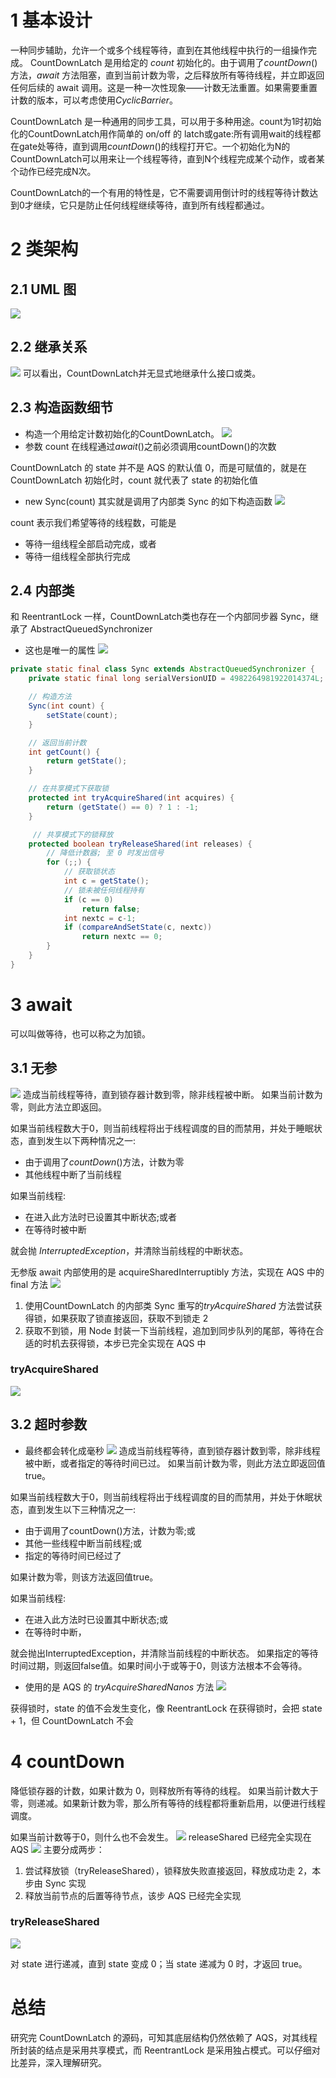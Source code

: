 # 1 基本设计
一种同步辅助，允许一个或多个线程等待，直到在其他线程中执行的一组操作完成。
CountDownLatch 是用给定的 *count* 初始化的。由于调用了*countDown*()方法，*await* 方法阻塞，直到当前计数为零，之后释放所有等待线程，并立即返回任何后续的 await 调用。这是一种一次性现象——计数无法重置。如果需要重置计数的版本，可以考虑使用*CyclicBarrier*。

CountDownLatch 是一种通用的同步工具，可以用于多种用途。count为1时初始化的CountDownLatch用作简单的 on/off 的 latch或gate:所有调用wait的线程都在gate处等待，直到调用*countDown*()的线程打开它。一个初始化为N的CountDownLatch可以用来让一个线程等待，直到N个线程完成某个动作，或者某个动作已经完成N次。

CountDownLatch的一个有用的特性是，它不需要调用倒计时的线程等待计数达到0才继续，它只是防止任何线程继续等待，直到所有线程都通过。

# 2 类架构
## 2.1 UML 图
![](https://imgconvert.csdnimg.cn/aHR0cHM6Ly91cGxvYWRmaWxlcy5ub3djb2Rlci5jb20vZmlsZXMvMjAyMDAyMTYvNTA4ODc1NV8xNTgxNzg1MjY2OTcyXzIwMjAwMjE1MjAzMDIxNzY4LnBuZw?x-oss-process=image/format,png)

## 2.2 继承关系

![](https://imgconvert.csdnimg.cn/aHR0cHM6Ly91cGxvYWRmaWxlcy5ub3djb2Rlci5jb20vZmlsZXMvMjAyMDAyMTYvNTA4ODc1NV8xNTgxNzg1MjY3MzMxXzIwMjAwMjE1MjExNTExOTAzLnBuZw?x-oss-process=image/format,png)
可以看出，CountDownLatch并无显式地继承什么接口或类。

## 2.3 构造函数细节
- 构造一个用给定计数初始化的CountDownLatch。
![](https://imgconvert.csdnimg.cn/aHR0cHM6Ly91cGxvYWRmaWxlcy5ub3djb2Rlci5jb20vZmlsZXMvMjAyMDAyMTYvNTA4ODc1NV8xNTgxNzg1MjY2OTc2XzIwMjAwMjE1MjE0OTI1MTU1LnBuZw?x-oss-process=image/format,png)
- 参数 count 
在线程通过*await*()之前必须调用countDown()的次数

CountDownLatch 的 state 并不是 AQS 的默认值 0，而是可赋值的，就是在 CountDownLatch 初始化时，count 就代表了 state 的初始化值

- new Sync(count) 其实就是调用了内部类  Sync 的如下构造函数
![](https://imgconvert.csdnimg.cn/aHR0cHM6Ly91cGxvYWRmaWxlcy5ub3djb2Rlci5jb20vZmlsZXMvMjAyMDAyMTYvNTA4ODc1NV8xNTgxNzg1MjY3MDc2XzIwMjAwMjE2MDAwMTUwNDQ2LnBuZw?x-oss-process=image/format,png)

count 表示我们希望等待的线程数，可能是
- 等待一组线程全部启动完成，或者
- 等待一组线程全部执行完成

## 2.4 内部类
和 ReentrantLock 一样，CountDownLatch类也存在一个内部同步器 Sync，继承了 AbstractQueuedSynchronizer

- 这也是唯一的属性
![](https://imgconvert.csdnimg.cn/aHR0cHM6Ly91cGxvYWRmaWxlcy5ub3djb2Rlci5jb20vZmlsZXMvMjAyMDAyMTYvNTA4ODc1NV8xNTgxNzg1MjY2ODM0XzIwMjAwMjE1MjE1OTU4NjEwLnBuZw?x-oss-process=image/format,png)
```java
private static final class Sync extends AbstractQueuedSynchronizer {
    private static final long serialVersionUID = 4982264981922014374L;

	// 构造方法
    Sync(int count) {
        setState(count);
    }

	// 返回当前计数
    int getCount() {
        return getState();
    }

	// 在共享模式下获取锁
    protected int tryAcquireShared(int acquires) {
        return (getState() == 0) ? 1 : -1;
    }

	 // 共享模式下的锁释放
    protected boolean tryReleaseShared(int releases) {
        // 降低计数器; 至 0 时发出信号
        for (;;) {
        	// 获取锁状态
            int c = getState();
            // 锁未被任何线程持有
            if (c == 0)
                return false;
            int nextc = c-1;
            if (compareAndSetState(c, nextc))
                return nextc == 0;
        }
    }
}
```

# 3 await
可以叫做等待，也可以称之为加锁。
## 3.1 无参
![](https://imgconvert.csdnimg.cn/aHR0cHM6Ly91cGxvYWRmaWxlcy5ub3djb2Rlci5jb20vZmlsZXMvMjAyMDAyMTYvNTA4ODc1NV8xNTgxNzg1MjY3MTcyXzIwMjAwMjE1MjIwMjMyOTIucG5n?x-oss-process=image/format,png)
造成当前线程等待，直到锁存器计数到零，除非线程被中断。
如果当前计数为零，则此方法立即返回。

如果当前线程数大于0，则当前线程将出于线程调度的目的而禁用，并处于睡眠状态，直到发生以下两种情况之一:
- 由于调用了*countDown*()方法，计数为零
- 其他线程中断了当前线程

如果当前线程:
- 在进入此方法时已设置其中断状态;或者
- 在等待时被中断

就会抛 *InterruptedException*，并清除当前线程的中断状态。

无参版 await 内部使用的是 acquireSharedInterruptibly 方法，实现在 AQS 中的 final 方法
![](https://imgconvert.csdnimg.cn/aHR0cHM6Ly91cGxvYWRmaWxlcy5ub3djb2Rlci5jb20vZmlsZXMvMjAyMDAyMTYvNTA4ODc1NV8xNTgxNzg1MjY3MTExXzIwMjAwMjE1MjMyMDI0NDQ3LnBuZw?x-oss-process=image/format,png)
1. 使用CountDownLatch 的内部类 Sync 重写的*tryAcquireShared*  方法尝试获得锁，如果获取了锁直接返回，获取不到锁走 2
2. 获取不到锁，用 Node 封装一下当前线程，追加到同步队列的尾部，等待在合适的时机去获得锁，本步已完全实现在 AQS 中

### tryAcquireShared
![](https://imgconvert.csdnimg.cn/aHR0cHM6Ly91cGxvYWRmaWxlcy5ub3djb2Rlci5jb20vZmlsZXMvMjAyMDAyMTYvNTA4ODc1NV8xNTgxNzg1MjY3MTMwXzIwMjAwMjE1MjMyMjU5MTcwLnBuZw?x-oss-process=image/format,png)

## 3.2 超时参数
- 最终都会转化成毫秒
![](https://imgconvert.csdnimg.cn/aHR0cHM6Ly91cGxvYWRmaWxlcy5ub3djb2Rlci5jb20vZmlsZXMvMjAyMDAyMTYvNTA4ODc1NV8xNTgxNzg1MjY3MDcyXzIwMjAwMjE1MjI1OTM0Nzg0LnBuZw?x-oss-process=image/format,png)
造成当前线程等待，直到锁存器计数到零，除非线程被中断，或者指定的等待时间已过。
如果当前计数为零，则此方法立即返回值 true。

如果当前线程数大于0，则当前线程将出于线程调度的目的而禁用，并处于休眠状态，直到发生以下三种情况之一:
- 由于调用了countDown()方法，计数为零;或
- 其他一些线程中断当前线程;或
- 指定的等待时间已经过了

如果计数为零，则该方法返回值true。

如果当前线程:
- 在进入此方法时已设置其中断状态;或
- 在等待时中断，

就会抛出InterruptedException，并清除当前线程的中断状态。
如果指定的等待时间过期，则返回false值。如果时间小于或等于0，则该方法根本不会等待。


- 使用的是 AQS 的 *tryAcquireSharedNanos* 方法
![](https://imgconvert.csdnimg.cn/aHR0cHM6Ly91cGxvYWRmaWxlcy5ub3djb2Rlci5jb20vZmlsZXMvMjAyMDAyMTYvNTA4ODc1NV8xNTgxNzg1MjY3Mjk2XzIwMjAwMjE1MjMyMTMyNDgyLnBuZw?x-oss-process=image/format,png)

获得锁时，state 的值不会发生变化，像 ReentrantLock 在获得锁时，会把 state + 1，但 CountDownLatch 不会


# 4 countDown
降低锁存器的计数，如果计数为 0，则释放所有等待的线程。
如果当前计数大于零，则递减。如果新计数为零，那么所有等待的线程都将重新启用，以便进行线程调度。

如果当前计数等于0，则什么也不会发生。
![](https://imgconvert.csdnimg.cn/aHR0cHM6Ly91cGxvYWRmaWxlcy5ub3djb2Rlci5jb20vZmlsZXMvMjAyMDAyMTYvNTA4ODc1NV8xNTgxNzg1MjY2OTM2XzIwMjAwMjE2MDAyNDU5MTMyLnBuZw?x-oss-process=image/format,png)
releaseShared 已经完全实现在 AQS
![](https://imgconvert.csdnimg.cn/aHR0cHM6Ly91cGxvYWRmaWxlcy5ub3djb2Rlci5jb20vZmlsZXMvMjAyMDAyMTYvNTA4ODc1NV8xNTgxNzg1MjY3MjIzXzIwMjAwMjE2MDA0NDM2NTA3LnBuZw?x-oss-process=image/format,png)
主要分成两步：
1. 尝试释放锁（tryReleaseShared），锁释放失败直接返回，释放成功走 2，本步由 Sync 实现
2. 释放当前节点的后置等待节点，该步 AQS 已经完全实现
### tryReleaseShared
![](https://imgconvert.csdnimg.cn/aHR0cHM6Ly91cGxvYWRmaWxlcy5ub3djb2Rlci5jb20vZmlsZXMvMjAyMDAyMTYvNTA4ODc1NV8xNTgxNzg1MjY3MjQ0XzIwMjAwMjE2MDAzODMzOTcucG5n?x-oss-process=image/format,png)

对 state 进行递减，直到 state 变成 0；当 state 递减为 0 时，才返回 true。

# 总结
研究完 CountDownLatch 的源码，可知其底层结构仍然依赖了 AQS，对其线程所封装的结点是采用共享模式，而 ReentrantLock 是采用独占模式。可以仔细对比差异，深入理解研究。